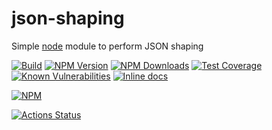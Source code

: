 # json-shaping
Simple [node](http://nodejs.org) module to perform JSON shaping

  [![Build][codefresh-image]][codefresh-url]
  [![NPM Version][npm-image]][npm-url]
  [![NPM Downloads][downloads-image]][downloads-url]
  [![Test Coverage][coveralls-image]][coveralls-url]
  [![Known Vulnerabilities][vunerabilities-image]][vunerabilities-url]
  [![Inline docs][inch-image]][inch-url]
  
  [![NPM][nodei-image]][nodei-url]

[![Actions Status](https://github.com/junior/json-shaping/workflows/Node.js%20Package/badge.svg)](https://github.com/junior/json-shaping/actions)

[npm-image]: https://img.shields.io/npm/v/json-shaping.svg
[npm-url]: https://npmjs.com/package/json-shaping
[downloads-image]: https://img.shields.io/npm/dt/json-shaping.svg
[downloads-url]: https://npmjs.com/package/json-shaping
[travis-image]: https://img.shields.io/travis/junior/json-shaping/master.svg
[travis-url]: https://travis-ci.org/junior/json-shaping
[coveralls-image]: https://coveralls.io/repos/github/junior/json-shaping/badge.svg?branch=master
[coveralls-url]: https://coveralls.io/github/junior/json-shaping?branch=master
[vunerabilities-image]: https://snyk.io/test/npm/json-shaping/badge.svg
[vunerabilities-url]: https://snyk.io/test/npm/json-shaping
[gratipay-image-junior]: https://img.shields.io/gratipay/json-shaping.svg
[gratipay-url-junior]: https://gratipay.com/json-shaping/
[inch-image]: http://inch-ci.org/github/junior/json-shaping.svg?branch=master
[inch-url]: http://inch-ci.org/github/junior/json-shaping
[nodei-image]: https://nodei.co/npm/json-shaping.png?downloads=true&downloadRank=true&stars=tru
[nodei-url]: https://nodei.co/npm/json-shaping/
[codefresh-image]: https://g.codefresh.io/api/badges/pipeline/junior/junior%2Fjson-shaping%2Fjson-shaping?key=eyJhbGciOiJIUzI1NiJ9.NTg3MTJlOTJhYTgzMDUwMTAwNzExZGI3.kQcqKOIz4AFBKFiLw5S2kUcMwSb3TeN73Px9wnUF_pw&type=cf-1
[codefresh-url]: https://g.codefresh.io/pipelines/json-shaping/builds?filter=trigger:build~Build;pipeline:58a26a4b61d74701006318f7~json-shaping